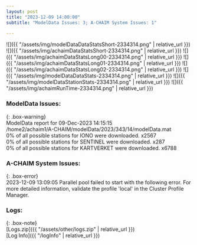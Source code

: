 ```yaml
---
layout: post
title: "2023-12-09 14:00:00"
subtitle: "ModelData Issues: 3; A-CHAIM System Issues: 1"

---
```


![]({{ "/assets/img/modelDataDataStatsShort-2334314.png" | relative_url }})
![]({{ "/assets/img/achaimDataStatsShort-2334314.png" | relative_url }})
![]({{ "/assets/img/achaimDataStatsLong00-2334314.png" | relative_url }})
![]({{ "/assets/img/achaimDataStatsLong01-2334314.png" | relative_url }})
![]({{ "/assets/img/achaimDataStatsLong02-2334314.png" | relative_url }})
![]({{ "/assets/img/modelDataDataStats-2334314.png" | relative_url }})
![]({{ "/assets/img/modelDataStationStats-2334314.png" | relative_url }})
![]({{ "/assets/img/achaimRunTime-2334314.png" | relative_url }})


### ModelData Issues:  
  
{: .box-warning}  
 ModelData report for 09-Dec-2023 14:15:15   
 /home2/achaim1/A-CHAIM/modelData/2023/343/14/modelData.mat   
 0% of all possible stations for IONO were downloaded. x2567   
 0% of all possible stations for SENTINEL were downloaded. x287   
 0% of all possible stations for KARTVERKET were downloaded. x6788   
  
### A-CHAIM System Issues:  
  
{: .box-error}  
2023-12-09 13:09:05 Parallel pool failed to start with the following error. For more detailed information, validate the profile 'local' in the Cluster Profile Manager.  

### Logs:  
  
{: .box-note}  
[Logs.zip]({{ "/assets/other/logs.zip" | relative_url }})  
[Log Info]({{ "/logInfo" | relative_url }})  
